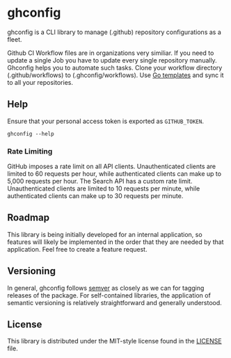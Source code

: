 # ghconfig

ghconfig is a CLI library to manage (.github) repository configurations as a fleet.

Github CI Workflow files are in organizations very similiar. If you need to update a single Job you have to update every
single repository manually. Ghconfig helps you to automate such tasks. Clone your workflow directory (.github/workflows) to (.ghconfig/workflows). Use [Go templates](https://golang.org/pkg/text/template/) and sync it to all your repositories. 

## Help

Ensure that your personal access token is exported as `GITHUB_TOKEN`.

```
ghconfig --help
```

### Rate Limiting ###

GitHub imposes a rate limit on all API clients. Unauthenticated clients are
limited to 60 requests per hour, while authenticated clients can make up to
5,000 requests per hour. The Search API has a custom rate limit. Unauthenticated
clients are limited to 10 requests per minute, while authenticated clients
can make up to 30 requests per minute.

## Roadmap ##

This library is being initially developed for an internal application, so features will likely be implemented in the order that they are needed by that application. Feel free to create a feature request.

## Versioning ##

In general, ghconfig follows [semver](https://semver.org/) as closely as we
can for tagging releases of the package. For self-contained libraries, the
application of semantic versioning is relatively straightforward and generally
understood.

## License ##

This library is distributed under the MIT-style license found in the [LICENSE](./LICENSE)
file.
